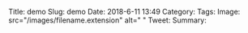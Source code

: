 Title: demo
Slug: demo
Date: 2018-6-11 13:49
Category:
Tags:
Image: src="/images/filename.extension" alt=" "
Tweet:
Summary:
